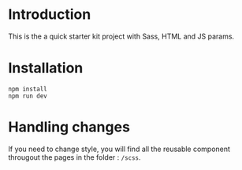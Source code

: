 # Introduction
This is the a quick starter kit project with Sass, HTML and JS params.

# Installation
``` 
npm install
npm run dev
```

# Handling changes
If you need to change style, you will find all the reusable component througout the pages in the folder : `/scss`.